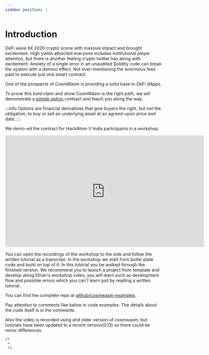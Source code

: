 ```yaml
---
sidebar_position: 1
---
```


# Introduction

DeFi wave hit 2020 crypto scene with massive impact and brought excitement.
High yields attracted everyone includes institutional player attention,
but there is another feeling crypto twitter has along with excitement:
Anxiety of a single error in an unaudited Solidity code can break the system with a domino effect.
Not even mentioning the enormous fees paid to execute just one smart contract.

One of the prospects of CosmWasm is providing a solid base to DeFi dApps.

To prove this bold claim and show CosmWasm is the right path, we will demonstrate a [simple option](https://en.wikipedia.org/wiki/Option_(finance)) contract and teach you along the way.

:::info
Options are financial derivatives that give buyers the right, but not the obligation, to buy or sell an underlying asset at an agreed-upon price and date.
:::

We demo-ed the contract for HackAtom V India participants in a workshop.

<iframe src="https://player.vimeo.com/video/457486858" width="640" height="361" frameborder="0" allow="autoplay; fullscreen" allowfullscreen></iframe>

You can open the recordings of the workshop to the side and follow the written tutorial as a transcript. In the workshop we start from boiler plate code and build on top of it. In this tutorial you be walked through the finished version.
We recommend you to launch a project from template and develop along Ethan's workshop video, you will learn such as development flow and possible errors which you can't learn just by reading a written tutorial.

You can find the complete repo at [github/cosmwasm-examples](https://github.com/CosmWasm/cosmwasm-examples).

Pay attention to comments like below in code examples. The details about the code itself is in the comments.

Also the video is recorded using and older version of cosmwasm, but tutorials have been updated to a recent version(0.13) so there could be minor differences.
```
/*
 *
 */
```
